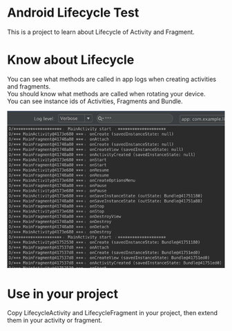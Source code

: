 # Android Lifecycle Test
This is a project to learn about Lifecycle of Activity and Fragment.

# Know about Lifecycle
You can see what methods are called in app logs when creating activities and fragments.  
You should know what methods are called when rotating your device.  
You can see instance ids of Activities, Fragments and Bundle.

![images](https://github.com/suzukihr/AndroidLifecycleTest/blob/master/images/screenshot.png)

# Use in your project
Copy LifecycleActivity and LifecycleFragment in your project, then extend them in your activity or fragment.
